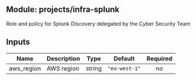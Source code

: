 ## Module: projects/infra-splunk

Role and policy for Splunk Discovery delegated by the Cyber Security Team

## Inputs

| Name | Description | Type | Default | Required |
|------|-------------|:----:|:-----:|:-----:|
| aws\_region | AWS region | string | `"eu-west-1"` | no |

